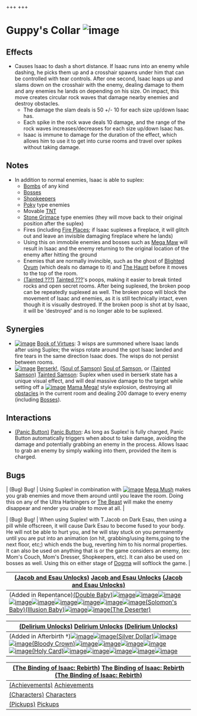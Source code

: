 +++
+++

 # Guppy's Collar ![image](/image/Guppy%27s_Collar.png) 


Effects
---------


* Causes Isaac to dash a short distance. If Isaac runs into an enemy while dashing, he picks them up and a crosshair spawns under him that can be controlled with tear controls. After one second, Isaac leaps up and slams down on the crosshair with the enemy, dealing damage to them and any enemies he lands on depending on his size. On impact, this move creates circular rock waves that damage nearby enemies and destroy obstacles.
	+ The damage the slam deals is 50 +/- 10 for each size up/down Isaac has.
	+ Each spike in the rock wave deals 10 damage, and the range of the rock waves increases/decreases for each size up/down Isaac has.
	+ Isaac is immune to damage for the duration of the effect, which allows him to use it to get into curse rooms and travel over spikes without taking damage.


Notes
-------


* In addition to normal enemies, Isaac is able to suplex:
	+ [Bombs](/wiki/Bombs "Bombs") of any kind
	+ [Bosses](/wiki/Bosses "Bosses")
	+ [Shopkeepers](/wiki/Shopkeeper "Shopkeeper")
	+ [Poky](/wiki/Poky "Poky") type enemies
	+ Movable [TNT](/wiki/TNT "TNT")
	+ [Stone Grimace](/wiki/Stone_Grimace "Stone Grimace") type enemies (they will move back to their original position after the suplex)
	+ Fires (including [Fire Places](/wiki/Fire_Places "Fire Places"); if Isaac suplexes a fireplace, it will glitch out and leave an invisible damaging fireplace where he lands)
	+ Using this on immobile enemies and bosses such as [Mega Maw](/wiki/Mega_Maw "Mega Maw") will result in Isaac and the enemy returning to the original location of the enemy after hitting the ground
	+ Enemies that are normally invincible, such as the ghost of [Blighted Ovum](/wiki/Blighted_Ovum "Blighted Ovum") (which deals no damage to it) and [The Haunt](/wiki/The_Haunt "The Haunt") before it moves to the top of the room.
	+ [(Tainted ???)](/wiki/Tainted_%3F%3F%3F "Tainted ???") [Tainted ???](/wiki/Tainted_%3F%3F%3F "Tainted ???")'s poops, making it easier to break tinted rocks and open secret rooms. After being suplexed, the broken poop can be repeatedly suplexed as well. The broken poop will block the movement of Isaac and enemies, as it is still technically intact, even though it is visually destroyed. If the broken poop is shot at by Isaac, it will be 'destroyed' and is no longer able to be suplexed.


  




Synergies
-----------


* [![image](/image/Book_of_Virtues.png)](/wiki/Book_of_Virtues "Book of Virtues") [Book of Virtues](/wiki/Book_of_Virtues "Book of Virtues"): 3 wisps are summoned where Isaac lands after using Suplex; the wisps rotate around the spot Isaac landed and fire tears in the same direction Isaac does. The wisps do not persist between rooms.
* [![image](/image/Berserk!.png)](/wiki/Berserk! "Berserk!") [Berserk!](/wiki/Berserk! "Berserk!"), [(Soul of Samson)](/wiki/Cards_and_Runes "Soul of Samson") [Soul of Samson](/wiki/Cards_and_Runes "Cards and Runes"), or  [(Tainted Samson)](/wiki/Tainted_Samson "Tainted Samson") [Tainted Samson](/wiki/Tainted_Samson "Tainted Samson"): Suplex when used in berserk state has a unique visual effect, and will deal massive damage to the target while setting off a [![image](/image/Mama_Mega!.png)](/wiki/Mama_Mega! "Mama Mega!") [Mama Mega!](/wiki/Mama_Mega! "Mama Mega!") style explosion, destroying all [obstacles](/wiki/Obstacle "Obstacle") in the current room and dealing 200 damage to every enemy (including [Bosses](/wiki/Boss "Boss")).


Interactions
--------------


* [(Panic Button)](/wiki/Panic_Button "Panic Button") [Panic Button](/wiki/Panic_Button "Panic Button"): As long as Suplex! is fully charged, Panic Button automatically triggers when about to take damage, avoiding the damage and potentially grabbing an enemy in the process. Allows Isaac to grab an enemy by simply walking into them, provided the item is charged.


Bugs
------




| (Bug) Bug!
 | Using Suplex! in combination with [![image](/image/Mega_Mush.png)](/wiki/Mega_Mush "Mega Mush") [Mega Mush](/wiki/Mega_Mush "Mega Mush") makes you grab enemies and move them around until you leave the room. Doing this on any of the Ultra Harbingers or [The Beast](/wiki/The_Beast "The Beast") will make the enemy disappear and render you unable to move at all.
 |




| (Bug) Bug!
 | When using Suplex! with T.Jacob on Dark Esau, then using a pill while offscreen, it will cause Dark Esau to become fused to your body. He will not be able to hurt you, and he will stay stuck on you permanently until you are put into an animation (on hit, grabbing/using items,going to the next floor, etc;) which ends the bug, reverting him to his normal properties. It can also be used on anything that is or the game considers an enemy, (ex: Mom's Couch, Mom's Dresser, Shopkeepers, etc). It can also be used on bosses as well. Using this on either stage of [Dogma](/wiki/Dogma "Dogma") will softlock the game.
 |


  





| [(Jacob and Esau Unlocks)](/wiki/Jacob_and_Esau "Jacob and Esau Unlocks") [Jacob and Esau Unlocks](/wiki/Jacob_and_Esau "Jacob and Esau") [(Jacob and Esau Unlocks)](/wiki/Jacob_and_Esau "Jacob and Esau Unlocks") |
| --- |
| (Added in Repentance)[(Double Baby)](/wiki/Co-op#Repentance_babies "Double Baby")[![image](/image/The_Stairway.png)](/wiki/The_Stairway "The Stairway")[![image](/image/Red_Stew.png)](/wiki/Red_Stew "Red Stew")[![image](/image/Birthright.png)](/wiki/Birthright "Birthright")[![image](/image/Damocles.png)](/wiki/Damocles "Damocles")[![image](/image/Rock_Bottom.png)](/wiki/Rock_Bottom "Rock Bottom")[![image](/image/Inner_Child.png)](/wiki/Inner_Child "Inner Child")[![image](/image/Vanishing_Twin.png)](/wiki/Vanishing_Twin "Vanishing Twin")[![image](/image/Genesis.png)](/wiki/Genesis "Genesis")[![image](/image/Suplex!.png)](/wiki/Suplex! "Suplex!")[(Solomon's Baby)](/wiki/Co-op#Repentance_babies "Solomon's Baby")[(Illusion Baby)](/wiki/Co-op#Repentance_babies "Illusion Baby")[![image](/image/Magic_Skin.png)](/wiki/Magic_Skin "Magic Skin")[![image](/image/Friend_Finder.png)](/wiki/Friend_Finder "Friend Finder")[(The Deserter)](/wiki/Tainted_Jacob "The Deserter") |




| [(Delirium Unlocks)](/wiki/Delirium "Delirium Unlocks") [Delirium Unlocks](/wiki/Delirium "Delirium") [(Delirium Unlocks)](/wiki/Delirium "Delirium Unlocks") |
| --- |
| (Added in Afterbirth †)[![image](/image/D_Infinity.png)](/wiki/D_Infinity "D Infinity")[![image](/image/Eucharist.png)](/wiki/Eucharist "Eucharist")[(Silver Dollar)](/wiki/Silver_Dollar "Silver Dollar")[![image](/image/Shade.png)](/wiki/Shade "Shade")[![image](/image/King_Baby.png)](/wiki/King_Baby "King Baby")[(Bloody Crown)](/wiki/Bloody_Crown "Bloody Crown")[![image](/image/Dull_Razor.png)](/wiki/Dull_Razor "Dull Razor")[![image](/image/Eden%27s_Soul.png)](/wiki/Eden%27s_Soul "Eden's Soul")[![image](/image/Dark_Prince%27s_Crown.png)](/wiki/Dark_Prince%27s_Crown "Dark Prince's Crown")[![image](/image/Compound_Fracture.png)](/wiki/Compound_Fracture "Compound Fracture")[![image](/image/Euthanasia.png)](/wiki/Euthanasia "Euthanasia")[(Holy Card)](/wiki/Holy_Card "Holy Card")[![image](/image/Crooked_Penny.png)](/wiki/Crooked_Penny "Crooked Penny")[![image](/image/Void.png)](/wiki/Void "Void")[![image](/image/Delirious.png)](/wiki/Delirious "Delirious")[![image](/image/Lil_Delirium.png)](/wiki/Lil_Delirium "Lil Delirium")[![image](/image/Book_of_the_Dead.png)](/wiki/Book_of_the_Dead "Book of the Dead") | (Added in Repentance)[![image](/image/Star_of_Bethlehem.png)](/wiki/Star_of_Bethlehem "Star of Bethlehem")[![image](/image/Suplex!.png)](/wiki/Suplex! "Suplex!")[![image](/image/Spindown_Dice.png)](/wiki/Spindown_Dice "Spindown Dice")[![image](/image/Hypercoagulation.png)](/wiki/Hypercoagulation "Hypercoagulation")[![image](/image/Bag_of_Crafting.png)](/wiki/Bag_of_Crafting "Bag of Crafting")[![image](/image/Dark_Arts.png)](/wiki/Dark_Arts "Dark Arts")[![image](/image/IBS.png)](/wiki/IBS "IBS")[![image](/image/Sumptorium.png)](/wiki/Sumptorium "Sumptorium")[![image](/image/Berserk!.png)](/wiki/Berserk! "Berserk!")[![image](/image/Hemoptysis.png)](/wiki/Hemoptysis "Hemoptysis")[![image](/image/Flip.png)](/wiki/Flip "Flip")[(Corrupted Data)](/wiki/Corrupted_Data "Corrupted Data")[![image](/image/Ghost_Bombs.png)](/wiki/Ghost_Bombs "Ghost Bombs")[![image](/image/Gello.png)](/wiki/Gello "Gello")[![image](/image/Keeper%27s_Kin.png)](/wiki/Keeper%27s_Kin "Keeper's Kin")[![image](/image/Abyss.png)](/wiki/Abyss "Abyss")[![image](/image/Decap_Attack.png)](/wiki/Decap_Attack "Decap Attack")[![image](/image/Lemegeton.png)](/wiki/Lemegeton "Lemegeton")[![image](/image/Anima_Sola.png)](/wiki/Anima_Sola "Anima Sola") |




| [(The Binding of Isaac: Rebirth)](/wiki/Binding_of_Isaac:_Rebirth_Wiki "The Binding of Isaac: Rebirth") [The Binding of Isaac: Rebirth](/wiki/Binding_of_Isaac:_Rebirth_Wiki "Binding of Isaac: Rebirth Wiki") [(The Binding of Isaac: Rebirth)](/wiki/Binding_of_Isaac:_Rebirth_Wiki "The Binding of Isaac: Rebirth") |
| --- |
| [(Achievements)](/wiki/Achievement "Achievements") [Achievements](/wiki/Achievement "Achievement") | [(Attributes)](/wiki/Attribute "Attributes") [Attributes](/wiki/Attribute "Attribute") | [(Bosses)](/wiki/Boss "Bosses") [Bosses](/wiki/Boss "Boss") | [(TarotCard.png)](/wiki/Cards_and_Runes "Cards and Runes") [Cards and Runes](/wiki/Cards_and_Runes "Cards and Runes") | [(Challenges)](/wiki/Challenge "Challenges") [Challenges](/wiki/Challenge "Challenge") | [(Chapters)](/wiki/Chapter "Chapters") [Chapters](/wiki/Chapter "Chapter") |
| [(Characters)](/wiki/Character "Characters") [Characters](/wiki/Character "Character") | [(MainPageBabies.png)](/wiki/Co-op "Co-op") [Co-op](/wiki/Co-op "Co-op") | [(Items)](/wiki/Item "Items") [Items](/wiki/Item "Item") | [(Item pools)](/wiki/Item_pool "Item pools") [Item pools](/wiki/Item_pool "Item pool") | [(Monsters)](/wiki/Monster "Monsters") [Monsters](/wiki/Monster "Monster") | [(Objects)](/wiki/Category:Objects "Objects") [Objects](/wiki/Category:Objects "Category:Objects") |
| [(Pickups)](/wiki/Pickup "Pickups") [Pickups](/wiki/Pickup "Pickup") | [(Pills)](/wiki/Pill "Pills") [Pills](/wiki/Pill "Pill") | [(Rooms)](/wiki/Room "Rooms") [Rooms](/wiki/Room "Room") | [(Seeds)](/wiki/Seed "Seeds") [Seeds](/wiki/Seed "Seed") | [(Transformations)](/wiki/Transformation "Transformations") [Transformations](/wiki/Transformation "Transformation") | [(Trinkets)](/wiki/Trinket "Trinkets") [Trinkets](/wiki/Trinket "Trinket") |


